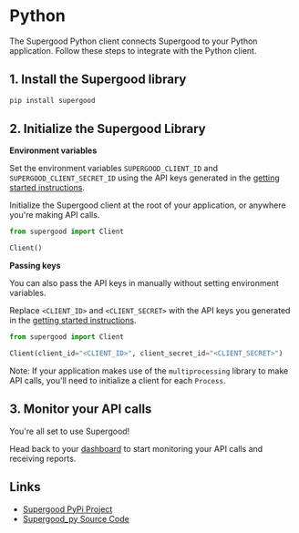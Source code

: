 # Python

The Supergood Python client connects Supergood to your Python application. Follow these steps to integrate with the Python client.

## 1. Install the Supergood library

```bash
pip install supergood
```

## 2. Initialize the Supergood Library

**Environment variables**

Set the environment variables `SUPERGOOD_CLIENT_ID` and `SUPERGOOD_CLIENT_SECRET_ID` using the API keys generated in the [getting started instructions](../getting-started.md).

Initialize the Supergood client at the root of your application, or anywhere you're making API calls.

```python
from supergood import Client

Client()
```

**Passing keys**

You can also pass the API keys in manually without setting environment variables.

Replace `<CLIENT_ID>` and `<CLIENT_SECRET>` with the API keys you generated in the [getting started instructions](../getting-started.md).

```python
from supergood import Client

Client(client_id="<CLIENT_ID>", client_secret_id="<CLIENT_SECRET>")
```

Note: If your application makes use of the `multiprocessing` library to make API calls, you'll need to initialize a client for each `Process`.&#x20;

## 3. Monitor your API calls

You're all set to use Supergood!

Head back to your [dashboard](https://dashboard.supergood.ai) to start monitoring your API calls and receiving reports.

## Links

* [Supergood PyPi Project](https://pypi.org/project/supergood/)
* [Supergood\_py Source Code](https://github.com/supergoodsystems/supergood-py)
